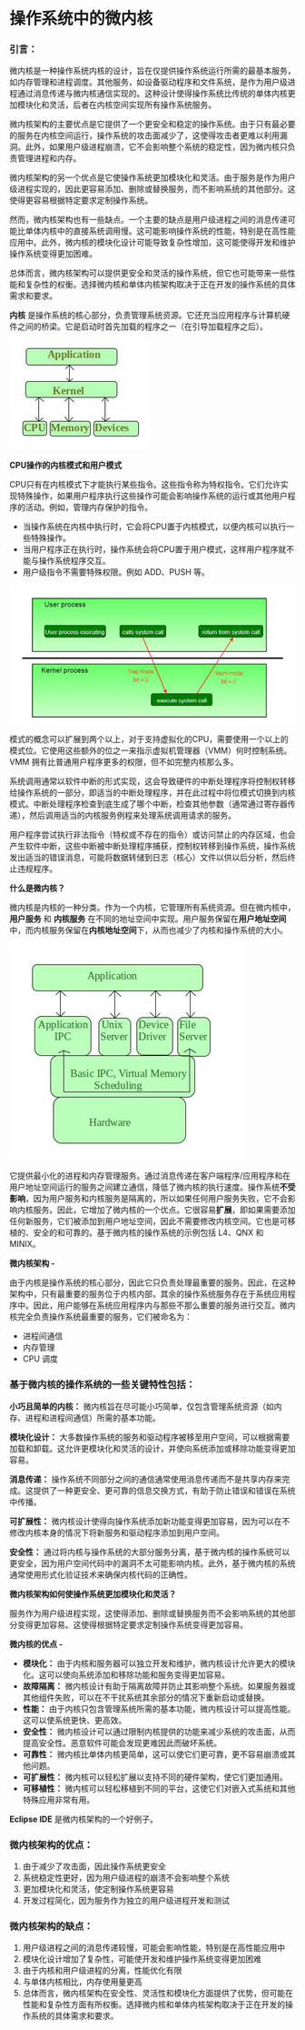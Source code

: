 # 操作系统中的微内核

### 引言：

微内核是一种操作系统内核的设计，旨在仅提供操作系统运行所需的最基本服务，如内存管理和进程调度。其他服务，如设备驱动程序和文件系统，是作为用户级进程通过消息传递与微内核通信实现的。这种设计使得操作系统比传统的单体内核更加模块化和灵活，后者在内核空间实现所有操作系统服务。

微内核架构的主要优点是它提供了一个更安全和稳定的操作系统。由于只有最必要的服务在内核空间运行，操作系统的攻击面减少了，这使得攻击者更难以利用漏洞。此外，如果用户级进程崩溃，它不会影响整个系统的稳定性，因为微内核只负责管理进程和内存。

微内核架构的另一个优点是它使操作系统更加模块化和灵活。由于服务是作为用户级进程实现的，因此更容易添加、删除或替换服务，而不影响系统的其他部分。这使得更容易根据特定要求定制操作系统。

然而，微内核架构也有一些缺点。一个主要的缺点是用户级进程之间的消息传递可能比单体内核中的直接系统调用慢。这可能影响操作系统的性能，特别是在高性能应用中。此外，微内核的模块化设计可能导致复杂性增加，这可能使得开发和维护操作系统变得更加困难。

总体而言，微内核架构可以提供更安全和灵活的操作系统，但它也可能带来一些性能和复杂性的权衡。选择微内核和单体内核架构取决于正在开发的操作系统的具体需求和要求。

**内核** 是操作系统的核心部分，负责管理系统资源。它还充当应用程序与计算机硬件之间的桥梁。它是启动时首先加载的程序之一（在引导加载程序之后）。

![img](./image/kernel.jpeg)

**CPU操作的内核模式和用户模式**

CPU只有在内核模式下才能执行某些指令。这些指令称为特权指令。它们允许实现特殊操作，如果用户程序执行这些操作可能会影响操作系统的运行或其他用户程序的活动。例如，管理内存保护的指令。

- 当操作系统在内核中执行时，它会将CPU置于内核模式，以便内核可以执行一些特殊操作。
- 当用户程序正在执行时，操作系统会将CPU置于用户模式，这样用户程序就不能与操作系统程序交互。
- 用户级指令不需要特殊权限。例如 ADD、PUSH 等。

![img](./image/box-2-1.jpg)

模式的概念可以扩展到两个以上，对于支持虚拟化的CPU，需要使用一个以上的模式位。它使用这些额外的位之一来指示虚拟机管理器（VMM）何时控制系统。VMM 拥有比普通用户程序更多的权限，但不如完整内核那么多。

系统调用通常以软件中断的形式实现，这会导致硬件的中断处理程序将控制权转移给操作系统的一部分，即适当的中断处理程序，并在此过程中将位模式切换到内核模式。中断处理程序检查到底生成了哪个中断，检查其他参数（通常通过寄存器传递），然后调用适当的内核服务例程来处理系统调用请求的服务。

用户程序尝试执行非法指令（特权或不存在的指令）或访问禁止的内存区域，也会产生软件中断，这些中断被中断处理程序捕获，控制权转移到操作系统，操作系统发出适当的错误消息，可能将数据转储到日志（核心）文件以供以后分析，然后终止违规程序。

**什么是微内核？**

微内核是内核的一种分类。作为一个内核，它管理所有系统资源。但在微内核中，**用户服务** 和 **内核服务** 在不同的地址空间中实现。用户服务保留在**用户地址空间**中，而内核服务保留在**内核地址空间**下，从而也减少了内核和操作系统的大小。

![img](./image/Microkernel.jpeg)

它提供最小化的进程和内存管理服务。通过消息传递在客户端程序/应用程序和在用户地址空间运行的服务之间建立通信，降低了微内核的执行速度。操作系统**不受影响**，因为用户服务和内核服务是隔离的，所以如果任何用户服务失败，它不会影响内核服务。因此，它增加了微内核的一个优点。它很容易**扩展**，即如果需要添加任何新服务，它们被添加到用户地址空间，因此不需要修改内核空间。它也是可移植的、安全的和可靠的。基于微内核的操作系统的示例包括 L4、QNX 和 MINIX。

**微内核架构 -**

由于内核是操作系统的核心部分，因此它只负责处理最重要的服务。因此，在这种架构中，只有最重要的服务位于内核内部，其余的操作系统服务存在于系统应用程序中。因此，用户能够在系统应用程序内与那些不那么重要的服务进行交互。微内核完全负责操作系统最重要的服务，它们被命名为：

- 进程间通信
- 内存管理
- CPU 调度

### 基于微内核的操作系统的一些关键特性包括：

**小巧且简单的内核：** 微内核旨在尽可能小巧简单，仅包含管理系统资源（如内存、进程和进程间通信）所需的基本功能。

**模块化设计：** 大多数操作系统的服务和驱动程序被移至用户空间，可以根据需要加载和卸载。这允许更模块化和灵活的设计，并使向系统添加或移除功能变得更加容易。

**消息传递：** 操作系统不同部分之间的通信通常使用消息传递而不是共享内存来完成。这提供了一种更安全、更可靠的信息交换方式，有助于防止错误和错误在系统中传播。

**可扩展性：** 微内核设计使得向操作系统添加新功能变得更加容易，因为可以在不修改内核本身的情况下将新服务和驱动程序添加到用户空间。

**安全性：** 通过将内核与操作系统的大部分服务分离，基于微内核的操作系统可以更安全，因为用户空间代码中的漏洞不太可能影响内核。此外，基于微内核的系统通常使用形式化验证技术来确保内核代码的正确性。

**微内核架构如何使操作系统更加模块化和灵活？**

服务作为用户级进程实现，这使得添加、删除或替换服务而不会影响系统的其他部分变得更加容易。这使得根据特定要求定制操作系统变得更加容易。

**微内核的优点 -**

- **模块化：** 由于内核和服务器可以独立开发和维护，微内核设计允许更大的模块化。这可以使向系统添加和移除功能和服务变得更加容易。
- **故障隔离：** 微内核设计有助于隔离故障并防止其影响整个系统。如果服务器或其他组件失败，可以在不干扰系统其余部分的情况下重新启动或替换。
- **性能：** 由于内核只包含管理系统所需的基本功能，微内核设计可以提高性能。这可以使系统更快、更高效。
- **安全性：** 微内核设计可以通过限制内核提供的功能来减少系统的攻击面，从而提高安全性。恶意软件可能会发现更难因此而破坏系统。
- **可靠性：** 微内核比单体内核更简单，这可以使它们更可靠，更不容易崩溃或其他问题。
- **可扩展性：** 微内核可以轻松扩展以支持不同的硬件架构，使它们更加通用。
- **可移植性：** 微内核可以轻松移植到不同的平台，这使它们对嵌入式系统和其他特殊应用非常有用。

**Eclipse IDE** 是微内核架构的一个好例子。

### 微内核架构的优点：

1. 由于减少了攻击面，因此操作系统更安全
2. 系统稳定性更好，因为用户级进程的崩溃不会影响整个系统
3. 更加模块化和灵活，使定制操作系统更容易
4. 开发过程简化，因为服务作为独立的用户级进程开发和测试

### 微内核架构的缺点：

1. 用户级进程之间的消息传递较慢，可能会影响性能，特别是在高性能应用中
2. 模块化设计增加了复杂性，可能使开发和维护操作系统变得更加困难
3. 由于内核和用户级进程的分离，性能优化有限
4. 与单体内核相比，内存使用量更高
5. 总体而言，微内核架构在安全性、灵活性和模块化方面提供了优势，但可能在性能和复杂性方面有所权衡。选择微内核和单体内核架构取决于正在开发的操作系统的具体需求和要求。
